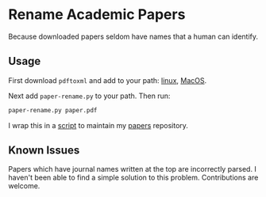 Rename Academic Papers
======================

Because downloaded papers seldom have names that a human can identify.

Usage
-----

First download `pdftoxml` and add to your path: [linux](https://dl.dropboxusercontent.com/u/60488479/pdftoxml), [MacOS](https://copy.com/6K03EC93XTxirs4l).

Next add `paper-rename.py` to your path. Then run:

```sh
paper-rename.py paper.pdf
```

I wrap this in a [script](https://github.com/rejuvyesh/Scripts/blob/master/paper) to maintain my [papers](http://github.com/rejuvyesh/papers) repository.


Known Issues
------------

Papers which have journal names written at the top are incorrectly parsed. I haven't been able to find a simple solution to this problem. Contributions are welcome.
